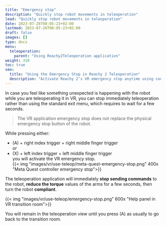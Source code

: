 ```yaml
---
title: "Emergency stop"
description: "Quickly stop robot movements in teleoperation"
lead: "Quickly stop robot movements in teleoperation"
date: 2023-07-26T08:05:23+02:00
lastmod: 2023-07-26T08:05:23+02:00
draft: false
images: []
type: docs
menu:
  teleoperation:
    parent: "Using Reachy2Teleoperation application"
weight: 310
toc: true
seo:
  title: "Using the Emergency Stop in Reachy 2 Teleoperation"
  description: "Activate Reachy 2’s VR emergency stop anytime using controller combos to halt commands, reduce torque, and make the robot compliant instantly."
---
```



In case you feel like something unexpected is happening with the robot while you are teleoperating it in VR, you can stop immediately teleoperation rather than using the standard exit menu, which requires to wait for a few seconds.  

> The VR application emergency stop does not replace the physical emergency stop button of the robot.

While pressing either:
- (A) + right index trigger + right middle finger trigger  
*or*
- (X) + left index trigger + left middle finger trigger  
you will activate the VR emergency stop.  
{{< img "images/vr/use-teleop/meta-quest-emergency-stop.png" 400x "Meta Quest controller emergency stop">}}

The teleoperation application will immediately **stop sending commands** to the robot, **reduce the torque** values of the arms for a few seconds, then turn the robot **compliant**.

{{< img "images/vr/use-teleop/emergency-stop.png" 600x "Help panel in VR transition room">}}  </br>

You will remain in the teleoperation view until you press (A) as usually to go back to the transition room.